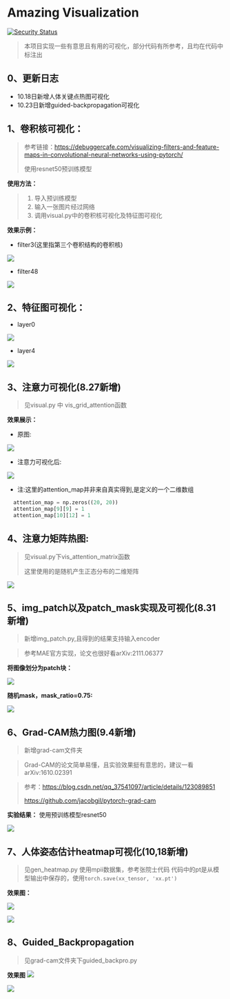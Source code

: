 # Amazing Visualization
[![Security Status](https://s.murphysec.com/badge/Berry-Wu/Visualization.svg)](https://www.murphysec.com/p/Berry-Wu/Visualization)
> 本项目实现一些有意思且有用的可视化，部分代码有所参考，且均在代码中标注出

## 0、更新日志
- 10.18日新增人体关键点热图可视化
- 10.23日新增guided-backpropagation可视化

## 1、卷积核可视化：
> 参考链接：https://debuggercafe.com/visualizing-filters-and-feature-maps-in-convolutional-neural-networks-using-pytorch/
> 
> 使用resnet50预训练模型

  **使用方法：**
> 1. 导入预训练模型
> 2. 输入一张图片经过网络
> 3. 调用visual.py中的卷积核可视化及特征图可视化

  **效果示例：**
  - filter3(这里指第三个卷积结构的卷积核)
  
  ![](imgs_out/filter_3.png)
  - filter48
  
  ![](imgs_out/filter_48.png)
  
## 2、特征图可视化：
  - layer0

  ![](imgs_out/layer_0.png)
  - layer4

  ![](imgs_out/layer_4.png)
  
## 3、注意力可视化(8.27新增)
  
> 见visual.py 中 vis_grid_attention函数

  **效果展示：**  
  - 原图:
  
  ![](imgs_in/dog_1.jpg)
  - 注意力可视化后:
  
  ![](imgs_out/dog_1_with_attention.jpg)
  - 注:这里的attention_map并非来自真实得到,是定义的一个二维数组
  ```python
    attention_map = np.zeros((20, 20))
    attention_map[9][9] = 1
    attention_map[10][12] = 1
  ```
## 4、注意力矩阵热图:
> 见visual.py下vis_attention_matrix函数
> 
> 这里使用的是随机产生正态分布的二维矩阵
  
  ![](imgs_out/attention_matrix_0.png)
  
## 5、img_patch以及patch_mask实现及可视化(8.31新增)
> 新增img_patch.py,且得到的结果支持输入encoder

> 参考MAE官方实现，论文也很好看arXiv:2111.06377
  
  **将图像划分为patch块：**
  
  ![](imgs_out/img_patch.png)
  
  **随机mask，mask_ratio=0.75:**
  
  ![](imgs_out/masked_patch.png)
  
## 6、Grad-CAM热力图(9.4新增)
> 新增grad-cam文件夹

> Grad-CAM的论文简单易懂，且实验效果挺有意思的，建议一看arXiv:1610.02391

> 参考：https://blog.csdn.net/qq_37541097/article/details/123089851
> 
> https://github.com/jacobgil/pytorch-grad-cam

**实验结果：**
使用预训练模型resnet50

![](imgs_out/grad-cam.png)

## 7、人体姿态估计heatmap可视化(10,18新增)
> 见gen_heatmap.py
> 使用mpii数据集，参考张院士代码
> 代码中的pt是从模型输出中保存的，使用`torch.save(xx_tensor, 'xx.pt')`

**效果图：**

![](imgs_out/all_in_one_11.jpg)

![](imgs_out/all_in_one_22.jpg)

## 8、Guided_Backpropagation
> 见grad-cam文件夹下guided_backpro.py

**效果图**
![](grad-cam/gb.jpg)

![](grad-cam/gb_dc.jpg)
